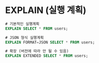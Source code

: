 # EXPLAIN (실행 계획)
```sql
# 기본적인 실행계획
EXPLAIN SELECT * FROM users;

# JSON 형식 실행계획
EXPLAIN FORMAT=JSON SELECT * FROM users;

# 확장 (버전에 따라 안 될 수 있음)
EXPLAIN EXTENDED SELECT * FROM users;
```
